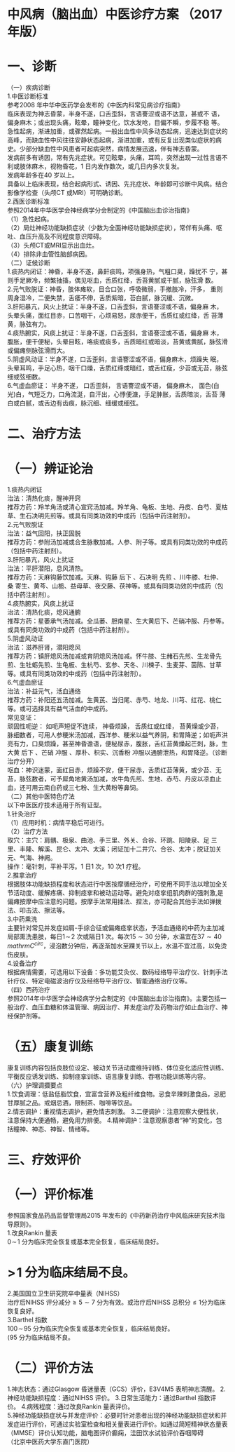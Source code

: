 # 中风病（脑出血）中医诊疗方案 （2017 年版）  
# 一、诊断  
（一）疾病诊断  
1.中医诊断标准  
参考2008 年中华中医药学会发布的《中医内科常见病诊疗指南》  
临床表现为神志昏蒙，半身不遂，口舌歪斜，言语謇涩或语不达意，甚或不 语，偏身麻木；或出现头痛，眩晕，瞳神变化，饮水发呛，目偏不瞬，步履不稳 等。  
急性起病，渐进加重，或骤然起病。一般出血性中风多动态起病，迅速达到症状的高峰，而缺血性中风往往安静状态起病，渐进加重，或有反复出现类似症状的病史。少部分缺血性中风患者可起病突然，病情发展迅速，伴有神志昏蒙。  
发病前多有诱因，常有先兆症状。可见眩晕，头痛，耳鸣，突然出现一过性言语不利或肢体麻木，视物昏花，1 日内发作数次，或几日内多次复发。  
发病年龄多在40 岁以上。  
具备以上临床表现，结合起病形式、诱因、先兆症状、年龄即可诊断中风病。结合影像学检查（头颅CT 或MRI）可明确诊断。  
2.西医诊断标准  
参照2014年中华医学会神经病学分会制定的《中国脑出血诊治指南》  
（1）急性起病。  
（2）局灶神经功能缺损症状（少数为全面神经功能缺损症状），常伴有头痛、呕吐、血压升高及不同程度意识障碍。  
（3）头颅CT或MRI显示出血灶。  
（4）排除非血管性脑部病因。  
（二）证候诊断  
1.痰热内闭证：神昏，半身不遂，鼻鼾痰鸣，项强身热，气粗口臭，躁扰不 宁，甚则手足厥冷，频繁抽搐，偶见呕血，舌质红绛，舌苔黄腻或干腻，脉弦滑 数。  
2.元气败脱证：神昏，肢体瘫软，目合口张，呼吸微弱，手撤肢冷，汗多， 重则周身湿冷，二便失禁，舌痿不伸，舌质紫暗，苔白腻，脉沉缓、沉微。  
3.肝阳暴亢，风火上扰证：半身不遂，口舌歪斜，言语謇涩或不语，偏身麻 木，头晕头痛，面红目赤，口苦咽干，心烦易怒，尿赤便干，舌质红或红绛，舌 苔薄黄，脉弦有力。  
4.痰热腑实，风痰上扰证：半身不遂，口舌歪斜，言语謇涩或不语，偏身麻 木，腹胀，便干便秘，头晕目眩，咯痰或痰多，舌质暗红或暗淡，苔黄或黄腻，脉弦滑或偏瘫侧脉弦滑而大。  
5.阴虚风动证：半身不遂，口舌歪斜，言语謇涩或不语，偏身麻木，烦躁失 眠，头晕耳鸣，手足心热，咽干口燥，舌质红绛或暗红，或舌红瘦，少苔或无苔，脉弦细或弦细数。  
6.气虚血瘀证： 半身不遂， 口舌歪斜， 言语謇涩或不语， 偏身麻木， 面色(白 光)白，气短乏力，口角流涎，自汗出，心悸便溏，手足肿胀，舌质暗淡，舌苔 薄白或白腻，或舌边有齿痕，脉沉细、细缓或细弦。  
# 二、治疗方法  
# （一）辨证论治  
1.痰热内闭证  
治法：清热化痰，醒神开窍  
推荐方药：羚羊角汤或清心宣窍汤加减。羚羊角、龟板、生地、丹皮、白芍、夏枯草、生石决明先煎等。或具有同类功效的中成药（包括中药注射剂）。  
2.元气败脱证  
治法：益气回阳，扶正固脱  
推荐方药：参附汤加减或合生脉散加减。人参、附子等。或具有同类功效的中成药（包括中药注射剂）。  
3.肝阳暴亢，风火上扰证  
治法：平肝潜阳，息风清热。  
推荐方药：天麻钩藤饮加减。天麻、钩藤 后下 、石决明 先煎 、川牛膝、杜仲、桑 寄生、黄芩、山栀、益母草、夜交藤、茯神等。或具有同类功效的中成药（包括中药注射剂）。  
4.痰热腑实，风痰上扰证  
治法：清热化痰，熄风通腑  
推荐方药：星萎承气汤加减。全瓜蒌、胆南星、生大黄后下、芒硝冲服、丹参等。或具有同类功效的中成药（包括中药注射剂）。  
5.阴虚风动证  
治法：滋养肝肾，潜阳熄风  
推荐方药：镇肝熄风汤加减或育阴熄风汤加减。怀牛膝、生赭石先煎、生龙骨先煎、生牡蛎先煎、生龟板、生杭芍、玄参、天冬、川楝子、生麦芽、茵陈、甘草等。或具有同类功效的中成药（包括中药注射剂）。  
6.气虚血瘀证  
治法：补益元气，活血通络  
推荐方药：补阳还五汤加减。生黄芪、当归尾、赤芍、地龙、川芎、红花、桃仁等。或可选择具有益气活血的中成药。  
常见变证：  
顽固性呃逆： 如呃声短促不连续， 神昏烦躁， 舌质红或红绛， 苔黄燥或少苔， 脉细数者，可用人参粳米汤加减，西洋参、粳米以益气养阴，和胃降逆；如呃声洪亮有力，口臭烦躁，甚至神昏谵语，便秘尿赤，腹胀，舌红苔黄燥起芒刺，脉，生大黄 后下 、芒硝 冲服 、厚朴、枳实、沉香粉 冲服以通腑泄热，和胃降逆。（诊断治疗分开）  
呕血：神识迷蒙，面红目赤，烦躁不安，便干尿赤，舌质红苔薄黄，或少苔、无苔，脉弦数者，可予犀角地黄汤加减，水牛角先煎、生地、赤芍、丹皮以凉血止血，还可用云南白药或三七粉、生大黄粉等鼻饲。  
（二）其他中医特色疗法  
以下中医医疗技术适用于所有证型。  
1.针灸治疗  
（1）应用时机：病情平稳后可进行。  
（2）治疗方法  
取穴：主穴：肩髃、极泉、曲池、手三里、外关、合谷、环跳、阳陵泉、足 三里、丰隆、解溪、昆仑、太冲、太溪；闭证加十二井穴、合谷、太冲；脱证加关元、气海、神阙。  
操作：毫针刺，平补平泻。1 日1 次，10 次1 疗程。  
2.推拿治疗  
根据肢体功能缺损程度和状态进行中医按摩循经治疗，可使用不同手法以增加全关节活动度、缓解疼痛、抑制痉挛和被动运动等。避免对痉挛组肌肉群的强刺激,是偏瘫按摩中应注意的问题。按摩手法常用揉法、捏法，亦可配合其他手法如弹拨法、叩击法、擦法等。  
3.中药熏洗  
主要针对常见并发症如肩-手综合征或偏瘫痉挛状态，予活血通络的中药为主加减局部熏洗患肢，每日$1\!\sim\!2$ 次或隔日1 次。每次$15{\sim}30$ 分钟，水温宜在$37{\sim}40\,mathrm{C}^{circ}$，浸泡数分钟后，再逐渐加水至踝关节以上，水温不宜过高，以免烫伤皮肤。  
4.设备治疗  
根据病情需要，可选用以下设备：多功能艾灸仪、数码经络导平治疗仪、针刺手法针疗仪、特定电磁波治疗仪及经络导平治疗仪、智能通络治疗仪等。  
（四）西药治疗  
参照2014年中华医学会神经病学分会制定的《中国脑出血诊治指南》。主要包括一般治疗、血压血糖和体温管理、病因治疗、并发症治疗及药物治疗如止血治疗、神经保护剂等。  
# （五）康复训练  
康复训练内容包括良肢位设定、被动关节活动度维持训练、体位变化适应性训练、平衡反应诱发训练、抑制痉挛训练、语言康复训练、吞咽功能训练等内容。  
（六）护理调摄要点  
1.饮食调理：低盐低脂饮食，宜富含营养及粗纤维食物。忌食辛辣刺激食品，忌肥甘厚腻之品。戒烟忌酒，限制茶、咖啡等饮品。  
2.情志调护：重视情志调护，避免情志刺激。 3.二便调护：注意观察大便性状，注意保持大便通畅，避免用力排便。 4.精神调护：注意观察患者“神”的变化，包括瞳神、神态、神智、情绪等。  
# 三、疗效评价  
# （一）评价标准  
参照国家食品药品监督管理局2015 年发布的《中药新药治疗中风临床研究技术指导原则》。  
1.改良Rankin 量表  
$0\!\sim\!1$ 分为临床完全恢复或基本完全恢复，临床结局良好。  
# $>\!1$ 分为临床结局不良。  
2.美国国立卫生研究院卒中量表（NIHSS）  
治疗后NIHSS 评分减分${\geqslant}5{\sim}7$ 分为有效。或治疗后NIHSS 总积分${\leqslant}1$分为临床恢复良好。  
3.Barthel 指数  
$100\!\sim\!95$ 分为临床完全恢复或基本完全恢复，临床结局良好。  
$\langle95$ 分为临床结局不良。  
# （二）评价方法  
1.神志状态：通过Glasgow 昏迷量表（GCS）评价，E3V4M5 表明神志清醒。 2.神经功能缺损程度：通过NIHSS 评价。 3.日常生活能力：通过Barthel 指数评价。 4.病残程度：通过改良Rankin 量表评价。  
5.神经功能缺损症状与并发症评价：必要时针对患者出现的神经功能缺损症状和并发症进行评价，可通过实验室检查和相关量表进行评价。如通过简短精神状态量表（MMSE）评价认知功能，脑电图评价癫痫，洼田饮水试验评价吞咽障碍  
（北京中医药大学东直门医院）  